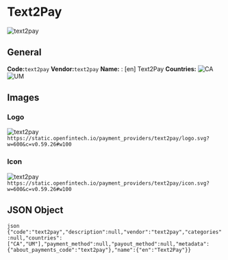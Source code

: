 # Text2Pay 
![text2pay](https://static.openfintech.io/payment_providers/text2pay/logo.svg?w=600&c=v0.59.26#w100) 
## General 
**Code:**`text2pay` 
**Vendor:**`text2pay` 
**Name:** 
:	[en] Text2Pay 
**Countries:** 
![CA](https://cdnjs.cloudflare.com/ajax/libs/flag-icon-css/3.3.0/flags/4x3/CA.svg#w24) 
![UM](https://cdnjs.cloudflare.com/ajax/libs/flag-icon-css/3.3.0/flags/4x3/UM.svg#w24) 
 
## Images 
### Logo 
![text2pay](https://static.openfintech.io/payment_providers/text2pay/logo.svg?w=600&c=v0.59.26#w100) 
``` https://static.openfintech.io/payment_providers/text2pay/logo.svg?w=600&c=v0.59.26#w100 ``` 
### Icon 
![text2pay](https://static.openfintech.io/payment_providers/text2pay/icon.svg?w=600&c=v0.59.26#w100) 
``` https://static.openfintech.io/payment_providers/text2pay/icon.svg?w=600&c=v0.59.26#w100 ``` 
## JSON Object 
```json {"code":"text2pay","description":null,"vendor":"text2pay","categories":null,"countries":["CA","UM"],"payment_method":null,"payout_method":null,"metadata":{"about_payments_code":"text2pay"},"name":{"en":"Text2Pay"}} ``` 
